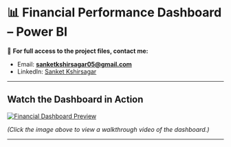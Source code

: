 # 📊 Financial Performance Dashboard – Power BI

📧 **For full access to the project files, contact me:**  
- Email: **sanketkshirsagar05@gmail.com**  
- LinkedIn: [Sanket Kshirsagar](https://www.linkedin.com/in/sanket-kshirsagar-0a416820b/)

---

##  Watch the Dashboard in Action  
[![Financial Dashboard Preview](https://img.youtube.com/vi/INSERT_VIDEO_ID_HERE/0.jpg)](https://github.com/Sanketkshirsagar05/Financial-Performance-Powerbi-Dashboard/blob/main/Video/Finance%20Dashboard.mp4)

*(Click the image above to view a walkthrough video of the dashboard.)*

---

